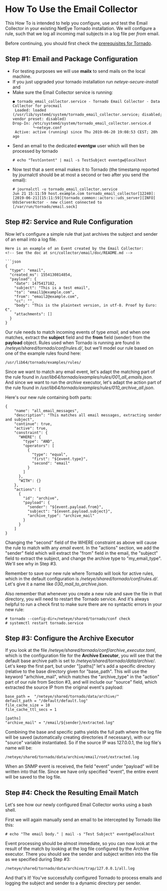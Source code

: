# <a id="tornado-howto-email-collector"></a> How To Use the Email Collector

This How To is intended to help you configure, use and test the Email Collector
in your existing NetEye Tornado installation. We will configure a rule, such that
we log all incoming mail subjects in a log file per *from* email.

Before continuing, you should first check the
[prerequisites for Tornado](/neteye/doc/module/tornado/chapter/tornado-howto-overview).

<!-- Add summary of input and expected output -->



## <a id="tornado-howto-email-collector-step1"></a> Step #1:  Email and Package Configuration

* For testing purposes we will use **mailx** to send mails on the local machine.
* If you just upgraded your tornado installation run *neteye-secure-install* and
* Make sure the Email Collector service is running:
  ```
  ● tornado_email_collector.service - Tornado Email Collector - Data Collector for procmail
   Loaded: loaded (/usr/lib/systemd/system/tornado_email_collector.service; disabled; vendor preset: disabled)
  Drop-In: /etc/systemd/system/tornado_email_collector.service.d
           └─neteye.conf
   Active: active (running) since Thu 2019-06-20 19:08:53 CEST; 20h ago
  ```
* Send an email to the dedicated **eventgw** user which will then be processed by tornado
  ```
  # echo "TestContent" | mail -s TestSubject eventgw@localhost
  ```
* Now test that a sent email makes it to Tornado (the timestamp reported by journalctl should be
  at most a second or two after you send the email):
  ```
  # journalctl -u tornado_email_collector.service
  Jun 21 15:11:59 host.example.com tornado_email_collector[12240]: [2019-06-21][15:11:59][tornado_common::actors::uds_server][INFO] UdsServerActor - new client connected to [/var/run/tornado/email.sock]
  ```


## <a id="tornado-howto-email-collector-step2"></a> Step #2:  Service and Rule Configuration

Now let's configure a simple rule that just archives the subject and sender of an email
into a log file.

```
Here is an example of an Event created by the Email Collector:
<!-- See the doc at src/collector/email/doc/README.md -->

```json
{
  "type": "email",
  "created_ms": 1554130814854,
  "payload": {
    "date": 1475417182,
    "subject": "This is a test email",
    "to": "email1@example.com",
    "from": "email2@example.com",
    "cc": "",
    "body": "This is the plaintext version, in utf-8. Proof by Euro: €",
    "attachments": []
  }
}
```

Our rule needs to match incoming events of type *email*, and when one matches, extract the
**subject** field and the **from** field (sender)  from the **payload** object.  Rules used
when Tornado is running are found in */neteye/shared/tornado/conf/rules.d/*, but we'll
model our rule based on one of the example rules found here:
```
/usr/lib64/tornado/examples/rules/
```

Since we want to match any email event, let's adapt the matching part of the rule found in
*/usr/lib64/tornado/examples/rules/001_all_emails.json*.  And since we want to run the
*archive* executor, let's adapt the action part of the rule found in
*/usr/lib64/tornado/examples/rules/010_archive_all.json*.

Here's our new rule containing both parts:
```
{
    "name": "all_email_messages",
    "description": "This matches all email messages, extracting sender and subject",
    "continue": true,
    "active": true,
    "constraint": {
      "WHERE": {
        "type": "AND",
        "operators": [
          {
            "type": "equal",
            "first": "${event.type}",
            "second": "email"
          }
        ]
      },
      "WITH": {}
    },
    "actions": [
      {
        "id": "archive",
        "payload": {
          "sender": "${event.payload.from}",
          "subject": "${event.payload.subject}",
          "archive_type": "archive_mail"
        }
      }
    ]
}
```

Changing the "second" field of the WHERE constraint as above will cause the rule to match with any
*email* event.  In the "actions" section, we add the "sender" field which will extract the "from"
field in the email, the "subject" field to extract the subject, and change the archive type to
"my_email_type".  We'll see why in Step #3.

Remember to save our new rule where Tornado will look for active rules, which in the default
configuration is */neteye/shared/tornado/conf/rules.d/*.  Let's give it a name like
*030_mail_to_archive.json*.

Also remember that whenever you create a new rule and save the file in that directory, you will
need to restart the Tornado service.  And it's always helpful to run a check first to make sure
there are no syntactic errors in your new rule:
```
# tornado --config-dir=/neteye/shared/tornado/conf check
# systemctl restart tornado.service
```



## <a id="tornado-howto-snmp-collector-step3"></a> Step #3:  Configure the Archive Executor

<!-- This section is copied from 92-HowTo-SNMP.md (maybe we should pull it out into a separate file?) -->

If you look at the file */neteye/shared/tornado/conf/archive_executor.toml*, which is the
configuration file for the **Archive Executor**, you will see that the default base archive path
is set to */neteye/shared/tornado/data/archive/*.  Let's keep the first part, but under
"[paths]" let's add a specific directory (relative to the base directory given for "base_path".
This will use the keyword "arhchive_mail", which matches the "archive_type" in the "action" part of our
rule from Section #3, and will include our "source" field, which extracted the source IP from
the original event's payload:

```
base_path =  "/neteye/shared/tornado/data/archive/"
default_path = "/default/default.log"
file_cache_size = 10
file_cache_ttl_secs = 1

[paths]
"archive_mail" = "/email/${sender}/extracted.log"
```

Combining the base and specific paths yields the full path where the log file will be saved
(automatically creating directories if necessary), with our "source" variable instantiated.
So if the source IP was 127.0.0.1, the log file's name will be:
```
/neteye/shared/tornado/data/archive/email/root/extracted.log
```

When an SNMP event is received, the field "event" under "payload" will be written into that
file.  Since we have only specified "event", the entire event will be saved to the log file.



## <a id="tornado-howto-email-collector-step4"></a> Step #4:  Check the Resulting Email Match

Let's see how our newly configured Email Collector works using a bash shell.

First we will again manually send an email to be intercepted by Tornado like this:
```
# echo "The email body." | mail -s "Test Subject" eventgw@localhost
```

Event processing should be almost immediate, so you can now look at the result of the match by
looking at the log file configured by the Archive executor.  There you should see the sender and
subject written into the file as we specified during Step #3:
```
/neteye/shared/tornado/data/archive/trap/127.0.0.1/all.log
```

And that's it!  You've successfully configured Tornado to process emails and logging the subject
and sender to a dynamic directory per sender.
